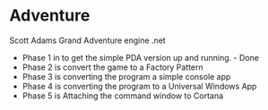 # Adventure
Scott Adams Grand Adventure engine .net
- Phase 1 in to get the simple PDA version up and running.  - Done
- Phase 2 is convert the game to a Factory Pattern
- Phase 3 is converting the program a simple console app
- Phase 4 is converting the program to a Universal Windows App
- Phase 5 is Attaching the command window to Cortana
